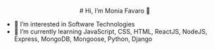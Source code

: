 <p align="center"> # Hi, I’m Monia Favaro 👋 </>


- 👀 I’m interested in Software Technologies 
- 🌱 I’m currently learning JavaScript, CSS, HTML, ReactJS, NodeJS, Express, MongoDB, Mongoose, Python, Django

<!---
moniafavaro/moniafavaro is a ✨ special ✨ repository because its `README.md` (this file) appears on your GitHub profile.
You can click the Preview link to take a look at your changes.
--->
